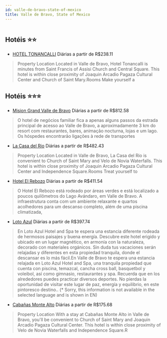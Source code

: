 ```yaml
---
id: valle-de-bravo-state-of-mexico
title: Valle de Bravo, State of Mexico
---
```


<center><img src="http://photos.hotelbeds.com/giata/12/129877/129877a_hb_a_001.jpg" alt="" /></center>


## Hotéis ⭐️⭐️

-    [HOTEL TONANCALLI](https://www.hurb.com/aud/https://www.hurb.com/hoteis/valle-de-bravo/hotel-tonancalli-JNP-JP189936?cmp=18055) Diárias a partir de R$238.11
   > Property Location Located in Valle de Bravo, Hotel Tonancalli is minutes from Saint Francis of Assisi Church and Central Square.  This hotel is within close proximity of Joaquin Arcadio Pagaza Cultural Center and Church of Saint Mary.Rooms Make yourself a

## Hotéis ⭐️⭐️⭐️

-    [Mision Grand Valle de Bravo](https://www.hurb.com/aud/https://www.hurb.com/hoteis/valle-de-bravo/mision-grand-valle-de-bravo-JNP-JP983230?cmp=18055) Diárias a partir de R$812.58
   > O hotel de negócios familiar fica a apenas alguns passos da estrada principal de acesso ao Valle de Bravo, a aproximadamente 3 km do resort com restaurantes, bares, animação nocturna, lojas e um lago. Os hóspedes encontrarão ligações à rede de transportes
-    [La Casa del Rio](https://www.hurb.com/aud/https://www.hurb.com/hoteis/valle-de-bravo/la-casa-del-rio-JNP-JP927882?cmp=18055) Diárias a partir de R$482.43
   > Property Location Located in Valle de Bravo, La Casa del Rio is convenient to Church of Saint Mary and Velo de Novia Waterfalls. This hotel is within close proximity of Joaquin Arcadio Pagaza Cultural Center and Independence Square.Rooms Treat yourself to
-    [Hotel El Rebozo](https://www.hurb.com/aud/https://www.hurb.com/hoteis/valle-de-bravo/hotel-el-rebozo-JNP-JP819810?cmp=18055) Diárias a partir de R$411.54
   > O Hotel El Rebozo está rodeado por áreas verdes e está localizado a poucos quilômetros do Lago Avándaro, em Valle de Bravo. A infraestrutura conta com um ambiente relaxante e quartos acolhedores para um descanso completo, além de uma piscina climatizada, 
-    [Loto Azul](https://www.hurb.com/aud/https://www.hurb.com/hoteis/valle-de-bravo/loto-azul-JNP-JP391463?cmp=18055) Diárias a partir de R$397.74
   > En Loto Azul Hotel and Spa te espera una estancia diferente rodeada de hermosos paisajes y buena energía. Descubre este hotel erigido y ubicado  en un lugar magnético, en armonía con la naturaleza, decorado con materiales orgánicos. Sin duda tus vacaciones serán relajadas y diferentes en esta propiedad tranquila, donde el descansar es lo más fácil.En Valle de Bravo te espera una estancia relajada en Loto Azul Hotel and Spa, una tranquila propiedad que cuenta con piscina, temazcal, cancha cross ball, basquetbol y voleibol, así como gimnasio, restaurantes y spa. Recuerda que en los alrededores puedes practicar diversos deportes. No pierdas la oportunidad de visitar este lugar de paz, energía y equilibrio, en este pintoresco destino.. (* Sorry, this information is not available in the selected language and is shown in EN) 
-    [Cabañas Monte Alto](https://www.hurb.com/aud/https://www.hurb.com/hoteis/valle-de-bravo/cabanas-monte-alto-JNP-JP928135?cmp=18055) Diárias a partir de R$175.68
   > Property Location With a stay at Cabañas Monte Alto in Valle de Bravo, you&apos;ll be convenient to Church of Saint Mary and Joaquin Arcadio Pagaza Cultural Center. This hotel is within close proximity of Velo de Novia Waterfalls and Independence Square.R
